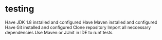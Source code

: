 # testing
Have JDK 1.8 installed and configured
Have Maven installed and configured
Have Git installed and configured
Clone repository
Import all neccessary dependencies
Use Maven or JUnit in IDE to runt tests
